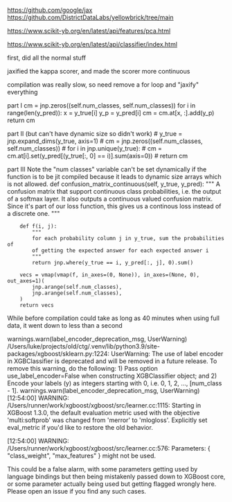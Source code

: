 https://github.com/google/jax
https://github.com/DistrictDataLabs/yellowbrick/tree/main

https://www.scikit-yb.org/en/latest/api/features/pca.html

https://www.scikit-yb.org/en/latest/api/classifier/index.html


first, did all the normal stuff

jaxified the kappa scorer, and made the scorer more continuous


compilation was really slow, so need remove a for loop and "jaxify" everything


part I
        cm = jnp.zeros((self.num_classes, self.num_classes))
        for i in range(len(y_pred)):
            x = y_true[i]
            y_p = y_pred[i]
            cm = cm.at[x, :].add(y_p)
        return cm


part II (but can't have dynamic size so didn't work)
        # y_true = jnp.expand_dims(y_true, axis=1)
        # cm = jnp.zeros((self.num_classes, self.num_classes))
        # for i in jnp.unique(y_true):
        #     cm = cm.at[i].set(y_pred[(y_true[:, 0] == i)].sum(axis=0))
        # return cm


part III
Note the "num classes" variable can't be set dynamically if the function is to be jit compiled because it leads to dynamic size arrays which is not allowed. 
    def confusion_matrix_continuous(self, y_true, y_pred):
        """
        A confusion matrix that support continuous class probabilities, i.e.
        the output of a softmax layer.
        It also outputs a continuous valued confusion matrix. Since it's part
        of our loss function, this gives us a continous loss instead of a
        discrete one.
        """

        def f(i, j):
            """
            for each probability column j in y_true, sum the probabilities of
            of getting the expected answer for each expected answer i
            """
            return jnp.where(y_true == i, y_pred[:, j], 0).sum()

        vecs = vmap(vmap(f, in_axes=(0, None)), in_axes=(None, 0), out_axes=1)(
            jnp.arange(self.num_classes),
            jnp.arange(self.num_classes),
        )
        return vecs

While before compilation could take as long as 40 minutes when using full data, it went down to less than a second



  warnings.warn(label_encoder_deprecation_msg, UserWarning)
/Users/luke/projects/old/ctg/.venv/lib/python3.9/site-packages/xgboost/sklearn.py:1224: UserWarning: The use of label encoder in XGBClassifier is deprecated and will be removed in a future release. To remove this warning, do the following: 1) Pass option use_label_encoder=False when constructing XGBClassifier object; and 2) Encode your labels (y) as integers starting with 0, i.e. 0, 1, 2, ..., [num_class - 1].
  warnings.warn(label_encoder_deprecation_msg, UserWarning)
[12:54:00] WARNING: /Users/runner/work/xgboost/xgboost/src/learner.cc:1115: Starting in XGBoost 1.3.0, the default evaluation metric used with the objective 'multi:softprob' was changed from 'merror' to 'mlogloss'. Explicitly set eval_metric if you'd like to restore the old behavior.

[12:54:00] WARNING: /Users/runner/work/xgboost/xgboost/src/learner.cc:576: 
Parameters: { "class_weight", "max_features" } might not be used.

  This could be a false alarm, with some parameters getting used by language bindings but
  then being mistakenly passed down to XGBoost core, or some parameter actually being used
  but getting flagged wrongly here. Please open an issue if you find any such cases.

